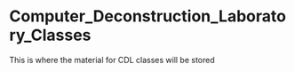 # Computer_Deconstruction_Laboratory_Classes
This is where the material for CDL classes will be stored
